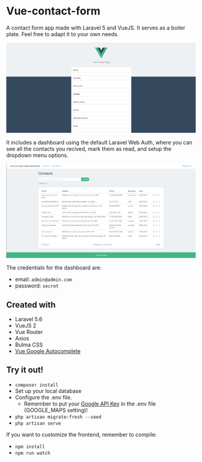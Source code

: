 # Vue-contact-form

A contact form app made with Laravel 5 and VueJS. It serves as a boiler plate. Feel free to adapt it to your own needs.

![Alt text](public/images/sc_1.png?raw=true "Title")

It includes a dashboard using the default Laravel Web Auth, where you can see all the contacts you recived, mark them as read, and setup the dropdown menu options.

![Alt text](public/images/sc_2.png?raw=true "Title")

The credentials for the dashboard are: 
- email: `admin@admin.com`
- password: `secret`

## Created with
- Laravel 5.6
- VueJS 2
- Vue Router
- Axios
- Bulma CSS
- [Vue Google Autocomplete](https://github.com/olefirenko/vue-google-autocomplete)

## Try it out!

- `composer install`
- Set up your local database
- Configure the .env file. 
    - Remember to put your [Google API Key](https://console.developers.google.com/) in the .env file (GOOGLE_MAPS setting)!
- `php artisan migrate:fresh --seed`
- `php artisan serve`

If you want to customize the frontend, remember to compile:

- `npm install`
- `npm run watch`
